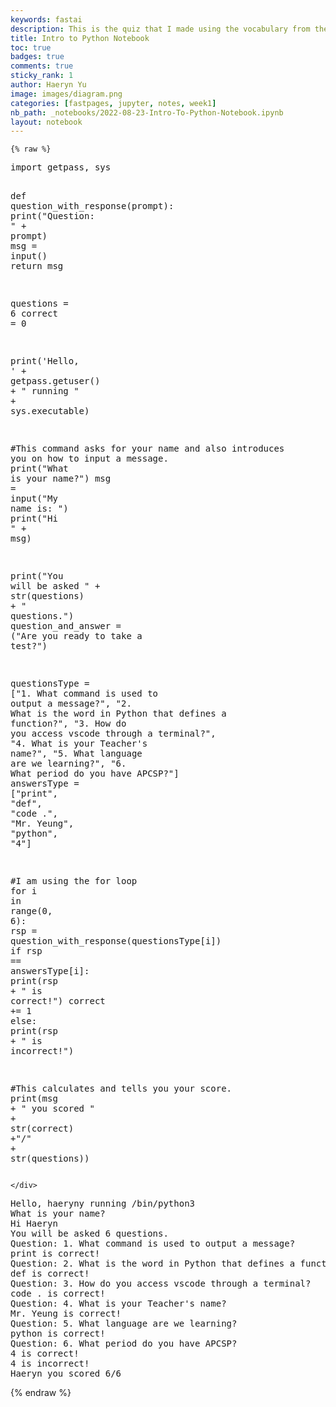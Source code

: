 ```yaml
---
keywords: fastai
description: This is the quiz that I made using the vocabulary from the Jupyter notebook.
title: Intro to Python Notebook
toc: true 
badges: true
comments: true
sticky_rank: 1
author: Haeryn Yu
image: images/diagram.png
categories: [fastpages, jupyter, notes, week1]
nb_path: _notebooks/2022-08-23-Intro-To-Python-Notebook.ipynb
layout: notebook
---
```


<!--
#################################################
### THIS FILE WAS AUTOGENERATED! DO NOT EDIT! ###
#################################################
# file to edit: _notebooks/2022-08-23-Intro-To-Python-Notebook.ipynb
-->

<div class="container" id="notebook-container">
        
    {% raw %}
    
<div class="cell border-box-sizing code_cell rendered">
<div class="input">

<div class="inner_cell">
    <div class="input_area">
<div class=" highlight hl-ipython3"><pre><span></span><span class="kn">import</span> <span class="nn">getpass</span><span class="o">,</span> <span class="nn">sys</span>

<span class="k">def</span> <span class="nf">question_with_response</span><span class="p">(</span><span class="n">prompt</span><span class="p">):</span> 
    <span class="nb">print</span><span class="p">(</span><span class="s2">&quot;Question: &quot;</span> <span class="o">+</span> <span class="n">prompt</span><span class="p">)</span>
    <span class="n">msg</span> <span class="o">=</span> <span class="nb">input</span><span class="p">()</span>
    <span class="k">return</span> <span class="n">msg</span>

<span class="n">questions</span> <span class="o">=</span> <span class="mi">6</span>
<span class="n">correct</span> <span class="o">=</span> <span class="mi">0</span>

<span class="nb">print</span><span class="p">(</span><span class="s1">&#39;Hello, &#39;</span> <span class="o">+</span> <span class="n">getpass</span><span class="o">.</span><span class="n">getuser</span><span class="p">()</span> <span class="o">+</span> <span class="s2">&quot; running &quot;</span> <span class="o">+</span> <span class="n">sys</span><span class="o">.</span><span class="n">executable</span><span class="p">)</span>

<span class="c1">#This command asks for your name and also introduces you on how to input a message.</span>
<span class="nb">print</span><span class="p">(</span><span class="s2">&quot;What is your name?&quot;</span><span class="p">)</span>
<span class="n">msg</span> <span class="o">=</span> <span class="nb">input</span><span class="p">(</span><span class="s2">&quot;My name is: &quot;</span><span class="p">)</span>
<span class="nb">print</span><span class="p">(</span><span class="s2">&quot;Hi &quot;</span> <span class="o">+</span> <span class="n">msg</span><span class="p">)</span>

<span class="nb">print</span><span class="p">(</span><span class="s2">&quot;You will be asked &quot;</span> <span class="o">+</span> <span class="nb">str</span><span class="p">(</span><span class="n">questions</span><span class="p">)</span> <span class="o">+</span> <span class="s2">&quot; questions.&quot;</span><span class="p">)</span>
<span class="n">question_and_answer</span> <span class="o">=</span> <span class="p">(</span><span class="s2">&quot;Are you ready to take a test?&quot;</span><span class="p">)</span>

<span class="n">questionsType</span> <span class="o">=</span> <span class="p">[</span><span class="s2">&quot;1. What command is used to output a message?&quot;</span><span class="p">,</span> <span class="s2">&quot;2. What is the word in Python that defines a function?&quot;</span><span class="p">,</span> <span class="s2">&quot;3. How do you access vscode through a terminal?&quot;</span><span class="p">,</span> <span class="s2">&quot;4. What is your Teacher&#39;s name?&quot;</span><span class="p">,</span> <span class="s2">&quot;5. What language are we learning?&quot;</span><span class="p">,</span> <span class="s2">&quot;6. What period do you have APCSP?&quot;</span><span class="p">]</span>
<span class="n">answersType</span> <span class="o">=</span> <span class="p">[</span><span class="s2">&quot;print&quot;</span><span class="p">,</span> <span class="s2">&quot;def&quot;</span><span class="p">,</span> <span class="s2">&quot;code .&quot;</span><span class="p">,</span> <span class="s2">&quot;Mr. Yeung&quot;</span><span class="p">,</span> <span class="s2">&quot;python&quot;</span><span class="p">,</span> <span class="s2">&quot;4&quot;</span><span class="p">]</span>

<span class="c1">#I am using the for loop</span>
<span class="k">for</span> <span class="n">i</span> <span class="ow">in</span> <span class="nb">range</span><span class="p">(</span><span class="mi">0</span><span class="p">,</span> <span class="mi">6</span><span class="p">):</span>
    <span class="n">rsp</span> <span class="o">=</span> <span class="n">question_with_response</span><span class="p">(</span><span class="n">questionsType</span><span class="p">[</span><span class="n">i</span><span class="p">])</span>
    <span class="k">if</span> <span class="n">rsp</span> <span class="o">==</span> <span class="n">answersType</span><span class="p">[</span><span class="n">i</span><span class="p">]:</span>
        <span class="nb">print</span><span class="p">(</span><span class="n">rsp</span> <span class="o">+</span> <span class="s2">&quot; is correct!&quot;</span><span class="p">)</span>
    <span class="n">correct</span> <span class="o">+=</span> <span class="mi">1</span>
<span class="k">else</span><span class="p">:</span>
    <span class="nb">print</span><span class="p">(</span><span class="n">rsp</span> <span class="o">+</span> <span class="s2">&quot; is incorrect!&quot;</span><span class="p">)</span>

<span class="c1">#This calculates and tells you your score. </span>
<span class="nb">print</span><span class="p">(</span><span class="n">msg</span> <span class="o">+</span> <span class="s2">&quot; you scored &quot;</span> <span class="o">+</span> <span class="nb">str</span><span class="p">(</span><span class="n">correct</span><span class="p">)</span> <span class="o">+</span><span class="s2">&quot;/&quot;</span> <span class="o">+</span> <span class="nb">str</span><span class="p">(</span><span class="n">questions</span><span class="p">))</span>
</pre></div>

    </div>
</div>
</div>

<div class="output_wrapper">
<div class="output">

<div class="output_area">

<div class="output_subarea output_stream output_stdout output_text">
<pre>Hello, haeryny running /bin/python3
What is your name?
Hi Haeryn
You will be asked 6 questions.
Question: 1. What command is used to output a message?
print is correct!
Question: 2. What is the word in Python that defines a function?
def is correct!
Question: 3. How do you access vscode through a terminal?
code . is correct!
Question: 4. What is your Teacher&#39;s name?
Mr. Yeung is correct!
Question: 5. What language are we learning?
python is correct!
Question: 6. What period do you have APCSP?
4 is correct!
4 is incorrect!
Haeryn you scored 6/6
</pre>
</div>
</div>

</div>
</div>

</div>
    {% endraw %}

</div>
 

